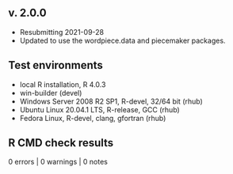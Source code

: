 ## v. 2.0.0
* Resubmitting 2021-09-28
* Updated to use the wordpiece.data and piecemaker packages.

## Test environments
* local R installation, R 4.0.3
* win-builder (devel)
* Windows Server 2008 R2 SP1, R-devel, 32/64 bit (rhub)
* Ubuntu Linux 20.04.1 LTS, R-release, GCC (rhub)
* Fedora Linux, R-devel, clang, gfortran (rhub)

## R CMD check results

0 errors | 0 warnings | 0 notes 
